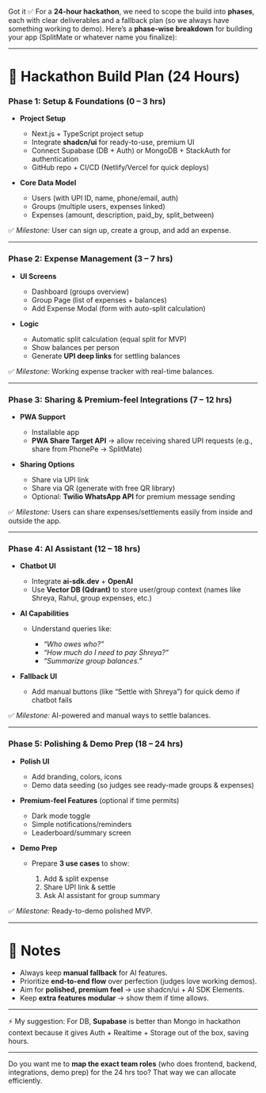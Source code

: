 Got it ✅ For a **24-hour hackathon**, we need to scope the build into **phases**, each with clear deliverables and a fallback plan (so we always have something working to demo). Here’s a **phase-wise breakdown** for building your app (SplitMate or whatever name you finalize):

---

# 🚀 Hackathon Build Plan (24 Hours)

### **Phase 1: Setup & Foundations (0 – 3 hrs)**

* **Project Setup**

  * Next.js + TypeScript project setup
  * Integrate **shadcn/ui** for ready-to-use, premium UI
  * Connect Supabase (DB + Auth) or MongoDB + StackAuth for authentication
  * GitHub repo + CI/CD (Netlify/Vercel for quick deploys)

* **Core Data Model**

  * Users (with UPI ID, name, phone/email, auth)
  * Groups (multiple users, expenses linked)
  * Expenses (amount, description, paid\_by, split\_between)

✅ *Milestone:* User can sign up, create a group, and add an expense.

---

### **Phase 2: Expense Management (3 – 7 hrs)**

* **UI Screens**

  * Dashboard (groups overview)
  * Group Page (list of expenses + balances)
  * Add Expense Modal (form with auto-split calculation)

* **Logic**

  * Automatic split calculation (equal split for MVP)
  * Show balances per person
  * Generate **UPI deep links** for settling balances

✅ *Milestone:* Working expense tracker with real-time balances.

---

### **Phase 3: Sharing & Premium-feel Integrations (7 – 12 hrs)**

* **PWA Support**

  * Installable app
  * **PWA Share Target API** → allow receiving shared UPI requests (e.g., share from PhonePe → SplitMate)

* **Sharing Options**

  * Share via UPI link
  * Share via QR (generate with free QR library)
  * Optional: **Twilio WhatsApp API** for premium message sending

✅ *Milestone:* Users can share expenses/settlements easily from inside and outside the app.

---

### **Phase 4: AI Assistant (12 – 18 hrs)**

* **Chatbot UI**

  * Integrate **ai-sdk.dev** + **OpenAI**
  * Use **Vector DB (Qdrant)** to store user/group context (names like Shreya, Rahul, group expenses, etc.)

* **AI Capabilities**

  * Understand queries like:

    * *“Who owes who?”*
    * *“How much do I need to pay Shreya?”*
    * *“Summarize group balances.”*

* **Fallback UI**

  * Add manual buttons (like “Settle with Shreya”) for quick demo if chatbot fails

✅ *Milestone:* AI-powered and manual ways to settle balances.

---

### **Phase 5: Polishing & Demo Prep (18 – 24 hrs)**

* **Polish UI**

  * Add branding, colors, icons
  * Demo data seeding (so judges see ready-made groups & expenses)

* **Premium-feel Features** (optional if time permits)

  * Dark mode toggle
  * Simple notifications/reminders
  * Leaderboard/summary screen

* **Demo Prep**

  * Prepare **3 use cases** to show:

    1. Add & split expense
    2. Share UPI link & settle
    3. Ask AI assistant for group summary

✅ *Milestone:* Ready-to-demo polished MVP.

---

# 🔑 Notes

* Always keep **manual fallback** for AI features.
* Prioritize **end-to-end flow** over perfection (judges love working demos).
* Aim for **polished, premium feel** → use shadcn/ui + AI SDK Elements.
* Keep **extra features modular** → show them if time allows.

---

⚡ My suggestion: For DB, **Supabase** is better than Mongo in hackathon context because it gives Auth + Realtime + Storage out of the box, saving hours.

---

Do you want me to **map the exact team roles** (who does frontend, backend, integrations, demo prep) for the 24 hrs too? That way we can allocate efficiently.
